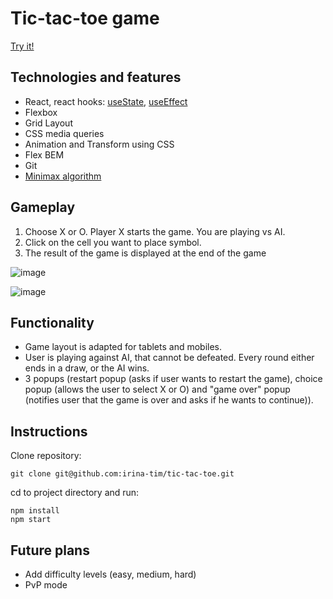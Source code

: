 # Tic-tac-toe game

[Try it!](https://irina-tim.github.io/tic-tac-toe/index.html)

## Technologies and features

- React, react hooks: [useState](https://reactjs.org/docs/hooks-reference.html#usestate), [useEffect](https://reactjs.org/docs/hooks-reference.html#useeffect)
- Flexbox
- Grid Layout
- CSS media queries
- Animation and Transform using CSS
- Flex BEM
- Git
- [Minimax algorithm](https://www.freecodecamp.org/news/how-to-make-your-tic-tac-toe-game-unbeatable-by-using-the-minimax-algorithm-9d690bad4b37/)

## Gameplay

1. Choose X or O. Player X starts the game. You are playing vs AI.
2. Click on the cell you want to place symbol.
3. The result of the game is displayed at the end of the game

![image](https://user-images.githubusercontent.com/94538863/167888075-84545d6f-8637-48fc-b200-ee89c39511b0.png)

![image](https://user-images.githubusercontent.com/94538863/167888213-c14615ad-a64e-45dd-ba94-29806cd0f76e.png)

## Functionality

- Game layout is adapted for tablets and mobiles.
- User is playing against AI, that cannot be defeated. Every round either ends in a draw, or the AI wins.
- 3 popups (restart popup (asks if user wants to restart the game), choice popup (allows the user to select X or O) and "game over" popup (notifies user that the game is over and asks if he wants to continue)).

## Instructions

Clone repository:

```console
git clone git@github.com:irina-tim/tic-tac-toe.git
```

cd to project directory and run:

```console
npm install
npm start
```

## Future plans

- Add difficulty levels (easy, medium, hard)
- PvP mode
